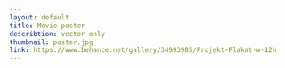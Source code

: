 ```yaml
---
layout: default
title: Movie poster
describtion: vector only
thumbnail: poster.jpg
link: https://www.behance.net/gallery/34993985/Projekt-Plakat-w-12h
---
```

